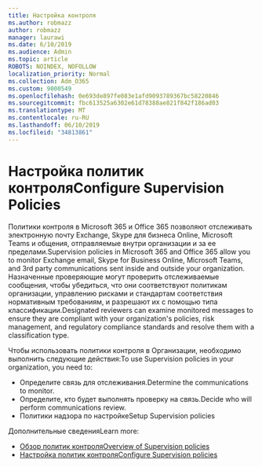 ```yaml
---
title: Настройка контроля
ms.author: robmazz
author: robmazz
manager: laurawi
ms.date: 6/10/2019
ms.audience: Admin
ms.topic: article
ROBOTS: NOINDEX, NOFOLLOW
localization_priority: Normal
ms.collection: Adm_O365
ms.custom: 9000549
ms.openlocfilehash: 0e693de897fe083e1afd9093789367bc58220846
ms.sourcegitcommit: fbc613525a6302e61d78388ae821f842f186ad03
ms.translationtype: MT
ms.contentlocale: ru-RU
ms.lasthandoff: 06/10/2019
ms.locfileid: "34813861"
---
```

# <a name="configure-supervision-policies"></a><span data-ttu-id="8a35a-102">Настройка политик контроля</span><span class="sxs-lookup"><span data-stu-id="8a35a-102">Configure Supervision Policies</span></span>

<span data-ttu-id="8a35a-103">Политики контроля в Microsoft 365 и Office 365 позволяют отслеживать электронную почту Exchange, Skype для бизнеса Online, Microsoft Teams и общения, отправляемые внутри организации и за ее пределами.</span><span class="sxs-lookup"><span data-stu-id="8a35a-103">Supervision policies in Microsoft 365 and Office 365 allow you to monitor Exchange email, Skype for Business Online, Microsoft Teams, and 3rd party communications sent inside and outside your organization.</span></span> <span data-ttu-id="8a35a-104">Назначенные проверяющие могут проверить отслеживаемые сообщения, чтобы убедиться, что они соответствуют политикам организации, управлению рисками и стандартам соответствия нормативным требованиям, и разрешают их с помощью типа классификации.</span><span class="sxs-lookup"><span data-stu-id="8a35a-104">Designated reviewers can examine monitored messages to ensure they are compliant with your organization's policies, risk management, and regulatory compliance standards and resolve them with a classification type.</span></span>

<span data-ttu-id="8a35a-105">Чтобы использовать политики контроля в Организации, необходимо выполнить следующие действия:</span><span class="sxs-lookup"><span data-stu-id="8a35a-105">To use Supervision policies in your organization, you need to:</span></span>

- <span data-ttu-id="8a35a-106">Определите связь для отслеживания.</span><span class="sxs-lookup"><span data-stu-id="8a35a-106">Determine the communications to monitor.</span></span>
- <span data-ttu-id="8a35a-107">Определите, кто будет выполнять проверку на связь.</span><span class="sxs-lookup"><span data-stu-id="8a35a-107">Decide who will perform communications review.</span></span>
- <span data-ttu-id="8a35a-108">Политики надзора по настройке</span><span class="sxs-lookup"><span data-stu-id="8a35a-108">Setup Supervision policies</span></span>

<span data-ttu-id="8a35a-109">Дополнительные сведения</span><span class="sxs-lookup"><span data-stu-id="8a35a-109">Learn more:</span></span>

- [<span data-ttu-id="8a35a-110">Обзор политик контроля</span><span class="sxs-lookup"><span data-stu-id="8a35a-110">Overview of Supervision policies</span></span>](https://docs.microsoft.com/office365/securitycompliance/supervision-policies)
- [<span data-ttu-id="8a35a-111">Настройка политик контроля</span><span class="sxs-lookup"><span data-stu-id="8a35a-111">Configure Supervision policies</span></span>](https://docs.microsoft.com/office365/securitycompliance/configure-supervision-policies)
